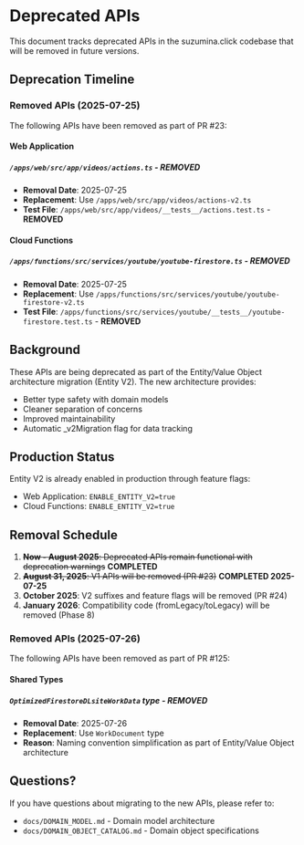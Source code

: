 # Deprecated APIs

This document tracks deprecated APIs in the suzumina.click codebase that will be removed in future versions.

## Deprecation Timeline

### Removed APIs (2025-07-25)

The following APIs have been removed as part of PR #23:

#### Web Application

##### `/apps/web/src/app/videos/actions.ts` - **REMOVED**
- **Removal Date**: 2025-07-25
- **Replacement**: Use `/apps/web/src/app/videos/actions-v2.ts`
- **Test File**: `/apps/web/src/app/videos/__tests__/actions.test.ts` - **REMOVED**

#### Cloud Functions

##### `/apps/functions/src/services/youtube/youtube-firestore.ts` - **REMOVED**
- **Removal Date**: 2025-07-25
- **Replacement**: Use `/apps/functions/src/services/youtube/youtube-firestore-v2.ts`
- **Test File**: `/apps/functions/src/services/youtube/__tests__/youtube-firestore.test.ts` - **REMOVED**


## Background

These APIs are being deprecated as part of the Entity/Value Object architecture migration (Entity V2). The new architecture provides:

- Better type safety with domain models
- Cleaner separation of concerns
- Improved maintainability
- Automatic _v2Migration flag for data tracking

## Production Status

Entity V2 is already enabled in production through feature flags:
- Web Application: `ENABLE_ENTITY_V2=true`
- Cloud Functions: `ENABLE_ENTITY_V2=true`

## Removal Schedule

1. ~~**Now - August 2025**: Deprecated APIs remain functional with deprecation warnings~~ **COMPLETED**
2. ~~**August 31, 2025**: V1 APIs will be removed (PR #23)~~ **COMPLETED 2025-07-25**
3. **October 2025**: V2 suffixes and feature flags will be removed (PR #24)
4. **January 2026**: Compatibility code (fromLegacy/toLegacy) will be removed (Phase 8)

### Removed APIs (2025-07-26)

The following APIs have been removed as part of PR #125:

#### Shared Types

##### `OptimizedFirestoreDLsiteWorkData` type - **REMOVED**
- **Removal Date**: 2025-07-26
- **Replacement**: Use `WorkDocument` type
- **Reason**: Naming convention simplification as part of Entity/Value Object architecture

## Questions?

If you have questions about migrating to the new APIs, please refer to:
- `docs/DOMAIN_MODEL.md` - Domain model architecture
- `docs/DOMAIN_OBJECT_CATALOG.md` - Domain object specifications
